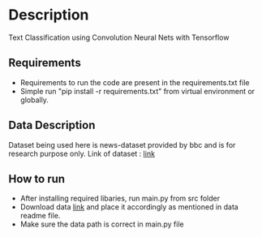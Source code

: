 # Description
Text Classification using Convolution Neural Nets with Tensorflow

## Requirements
* Requirements to run the code are present in the requirements.txt file
* Simple run "pip install -r requirements.txt" from virtual environment or globally.

## Data Description
Dataset being used here is news-dataset provided by bbc and is for research purpose only. Link of dataset : [link](http://mlg.ucd.ie/datasets/bbc.html)

## How to run
* After installing required libaries, run main.py from src folder
* Download data [link](http://mlg.ucd.ie/files/datasets/bbc-fulltext.zip) and place it accordingly as mentioned in data readme file.
* Make sure the data path is correct in main.py file
